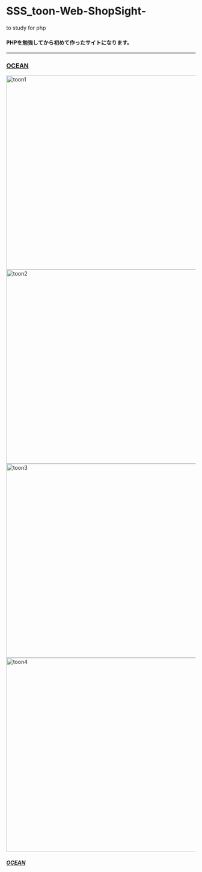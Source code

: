 # SSS_toon-Web-ShopSight-
to study for php 

#### PHPを勉強してから初めて作ったサイトになります。
*** 
### [OCEAN](http://naonao.sumomo.ne.jp)

<img width="515" alt="toon1" src="https://user-images.githubusercontent.com/43961147/61708481-d6f3c180-ad87-11e9-801e-40b9f7640382.png">
<img width="515" alt="toon2" src="https://user-images.githubusercontent.com/43961147/61708487-dce9a280-ad87-11e9-8ad0-6a5e13284e40.png">
<img width="515" alt="toon3" src="https://user-images.githubusercontent.com/43961147/61708625-33ef7780-ad88-11e9-9326-2d13a2b727cb.png">
<img width="515" alt="toon4" src="https://user-images.githubusercontent.com/43961147/61708495-e115c000-ad87-11e9-902d-32cef600a041.png">

##### [OCEAN](http://naonao.sumomo.ne.jp)
